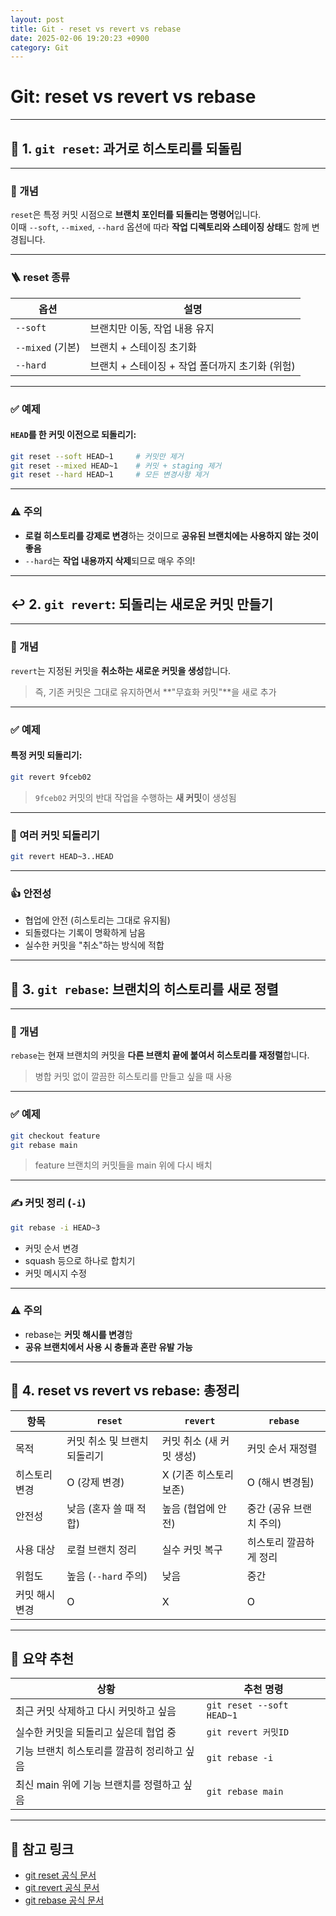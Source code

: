 ```yaml
---
layout: post
title: Git - reset vs revert vs rebase
date: 2025-02-06 19:20:23 +0900
category: Git
---
```

# Git: reset vs revert vs rebase

---

## 🔁 1. `git reset`: 과거로 히스토리를 되돌림

---

### 🧠 개념

`reset`은 특정 커밋 시점으로 **브랜치 포인터를 되돌리는 명령어**입니다.  
이때 `--soft`, `--mixed`, `--hard` 옵션에 따라 **작업 디렉토리와 스테이징 상태**도 함께 변경됩니다.

---

### 🪜 reset 종류

| 옵션 | 설명 |
|------|------|
| `--soft` | 브랜치만 이동, 작업 내용 유지 |
| `--mixed` (기본) | 브랜치 + 스테이징 초기화 |
| `--hard` | 브랜치 + 스테이징 + 작업 폴더까지 초기화 (위험) |

---

### ✅ 예제

#### `HEAD`를 한 커밋 이전으로 되돌리기:

```bash
git reset --soft HEAD~1     # 커밋만 제거
git reset --mixed HEAD~1    # 커밋 + staging 제거
git reset --hard HEAD~1     # 모든 변경사항 제거
```

---

### ⚠️ 주의

- **로컬 히스토리를 강제로 변경**하는 것이므로 **공유된 브랜치에는 사용하지 않는 것이 좋음**
- `--hard`는 **작업 내용까지 삭제**되므로 매우 주의!

---

## ↩️ 2. `git revert`: 되돌리는 새로운 커밋 만들기

---

### 🧠 개념

`revert`는 지정된 커밋을 **취소하는 새로운 커밋을 생성**합니다.

> 즉, 기존 커밋은 그대로 유지하면서 **"무효화 커밋"**을 새로 추가

---

### ✅ 예제

#### 특정 커밋 되돌리기:

```bash
git revert 9fceb02
```

> `9fceb02` 커밋의 반대 작업을 수행하는 **새 커밋**이 생성됨

---

### 🔁 여러 커밋 되돌리기

```bash
git revert HEAD~3..HEAD
```

---

### 👍 안전성

- 협업에 안전 (히스토리는 그대로 유지됨)
- 되돌렸다는 기록이 명확하게 남음
- 실수한 커밋을 "취소"하는 방식에 적합

---

## 🔀 3. `git rebase`: 브랜치의 히스토리를 새로 정렬

---

### 🧠 개념

`rebase`는 현재 브랜치의 커밋을 **다른 브랜치 끝에 붙여서 히스토리를 재정렬**합니다.

> 병합 커밋 없이 깔끔한 히스토리를 만들고 싶을 때 사용

---

### ✅ 예제

```bash
git checkout feature
git rebase main
```

> feature 브랜치의 커밋들을 main 위에 다시 배치

---

### ✍️ 커밋 정리 (`-i`)

```bash
git rebase -i HEAD~3
```

- 커밋 순서 변경
- squash 등으로 하나로 합치기
- 커밋 메시지 수정

---

### ⚠️ 주의

- rebase는 **커밋 해시를 변경**함
- **공유 브랜치에서 사용 시 충돌과 혼란 유발 가능**

---

## 🧾 4. reset vs revert vs rebase: 총정리

| 항목 | `reset` | `revert` | `rebase` |
|------|---------|----------|-----------|
| 목적 | 커밋 취소 및 브랜치 되돌리기 | 커밋 취소 (새 커밋 생성) | 커밋 순서 재정렬 |
| 히스토리 변경 | O (강제 변경) | X (기존 히스토리 보존) | O (해시 변경됨) |
| 안전성 | 낮음 (혼자 쓸 때 적합) | 높음 (협업에 안전) | 중간 (공유 브랜치 주의) |
| 사용 대상 | 로컬 브랜치 정리 | 실수 커밋 복구 | 히스토리 깔끔하게 정리 |
| 위험도 | 높음 (`--hard` 주의) | 낮음 | 중간 |
| 커밋 해시 변경 | O | X | O |

---

## 🎯 요약 추천

| 상황 | 추천 명령 |
|------|-----------|
| 최근 커밋 삭제하고 다시 커밋하고 싶음 | `git reset --soft HEAD~1` |
| 실수한 커밋을 되돌리고 싶은데 협업 중 | `git revert 커밋ID` |
| 기능 브랜치 히스토리를 깔끔히 정리하고 싶음 | `git rebase -i` |
| 최신 main 위에 기능 브랜치를 정렬하고 싶음 | `git rebase main` |

---

## 🔗 참고 링크

- [git reset 공식 문서](https://git-scm.com/docs/git-reset)
- [git revert 공식 문서](https://git-scm.com/docs/git-revert)
- [git rebase 공식 문서](https://git-scm.com/docs/git-rebase)